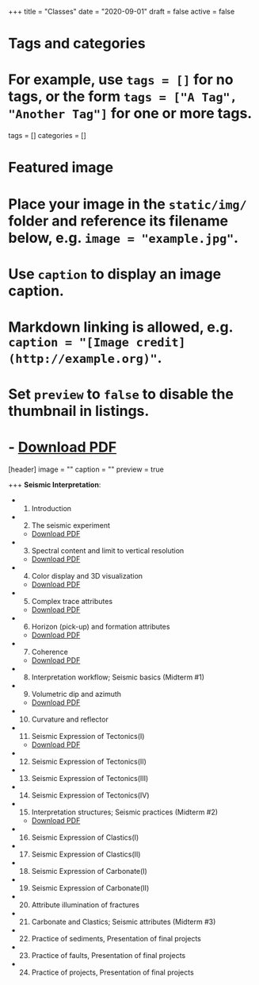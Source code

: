 +++
title = "Classes"
date = "2020-09-01"
draft = false
active = false

# Tags and categories
# For example, use `tags = []` for no tags, or the form `tags = ["A Tag", "Another Tag"]` for one or more tags.
tags = []
categories = []

# Featured image
# Place your image in the `static/img/` folder and reference its filename below, e.g. `image = "example.jpg"`.
# Use `caption` to display an image caption.
#   Markdown linking is allowed, e.g. `caption = "[Image credit](http://example.org)"`.
# Set `preview` to `false` to disable the thumbnail in listings.
#    - <a href="../Lecture 1. Introduction.pdf">Download PDF</a>
[header]
image = ""
caption = ""
preview = true

+++
__Seismic Interpretation__:

- 1. Introduction 
- 2. The seismic experiment
    - <a href="../Lecture 2. The seismic experiment.pdf">Download PDF</a>
- 3. Spectral content and limit to vertical resolution
    - <a href="../Lecture 3 - Spectral content.pdf">Download PDF</a>
- 4. Color display and 3D visualization
    - <a href="../Lecture 4. Color Display and 3D Visualization.pdf">Download PDF</a>
- 5. Complex trace attributes
    - <a href="../Lecture 5. Complex trace attributes.pdf">Download PDF</a>
- 6. Horizon (pick-up) and formation attributes
    - <a href="../Lecture 6-7. Horizon and formation attributes I,II.pdf">Download PDF</a>
- 7. Coherence
    - <a href="../Lecture 7. Coherence_w_voice_over.pdf">Download PDF</a>
- 8. Interpretation workflow; Seismic basics (Midterm #1)
- 9. Volumetric dip and azimuth
    - <a href="../Lecture 9. Volumetric dip and azimuth_w_voice_over2.pdf">Download PDF</a>
- 10. Curvature and reflector
- 11. Seismic Expression of Tectonics(Ⅰ)
    - <a href="../Lecture 11. Curvature, reflector rotation, and reflector convergence.pdf">Download PDF</a>
- 12. Seismic Expression of Tectonics(Ⅱ)
- 13. Seismic Expression of Tectonics(Ⅲ)   
- 14. Seismic Expression of Tectonics(Ⅳ)   
- 15. Interpretation structures; Seismic practices (Midterm #2)
    - <a href="../Lecture 12-15. Attribute expression of tectonic deformation.pdf">Download PDF</a>
- 16. Seismic Expression of Clastics(Ⅰ)
- 17. Seismic Expression of Clastics(Ⅱ)
- 18. Seismic Expression of Carbonate(Ⅰ)
- 19. Seismic Expression of Carbonate(Ⅱ)
- 20. Attribute illumination of fractures 
- 21. Carbonate and Clastics; Seismic attributes (Midterm #3)
- 22. Practice of sediments, Presentation of final projects 
- 23. Practice of faults, Presentation of final projects
- 24. Practice of projects, Presentation of final projects



